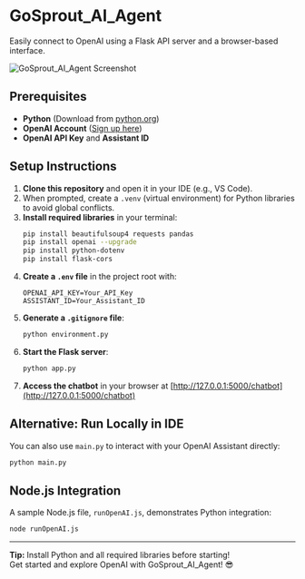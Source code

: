 # GoSprout_AI_Agent

Easily connect to OpenAI using a Flask API server and a browser-based interface.

![GoSprout_AI_Agent Screenshot](https://github.com/user-attachments/assets/2a3b539d-e5b0-4f07-aabd-7f18e4200e14)

## Prerequisites

- **Python** (Download from [python.org](https://www.python.org/downloads/))
- **OpenAI Account** ([Sign up here](https://platform.openai.com/signup))
- **OpenAI API Key** and **Assistant ID**

## Setup Instructions

1. **Clone this repository** and open it in your IDE (e.g., VS Code).
2. When prompted, create a `.venv` (virtual environment) for Python libraries to avoid global conflicts.
3. **Install required libraries** in your terminal:
    ```bash
    pip install beautifulsoup4 requests pandas
    pip install openai --upgrade
    pip install python-dotenv
    pip install flask-cors
    ```
4. **Create a `.env` file** in the project root with:
    ```
    OPENAI_API_KEY=Your_API_Key
    ASSISTANT_ID=Your_Assistant_ID
    ```
5. **Generate a `.gitignore` file**:
    ```bash
    python environment.py
    ```
6. **Start the Flask server**:
    ```bash
    python app.py
    ```
7. **Access the chatbot** in your browser at [http://127.0.0.1:5000/chatbot](http://127.0.0.1:5000/chatbot)

## Alternative: Run Locally in IDE

You can also use `main.py` to interact with your OpenAI Assistant directly:
```bash
python main.py
```

## Node.js Integration

A sample Node.js file, `runOpenAI.js`, demonstrates Python integration:
```bash
node runOpenAI.js
```

---

**Tip:** Install Python and all required libraries before starting!  
Get started and explore OpenAI with GoSprout_AI_Agent! 😎


